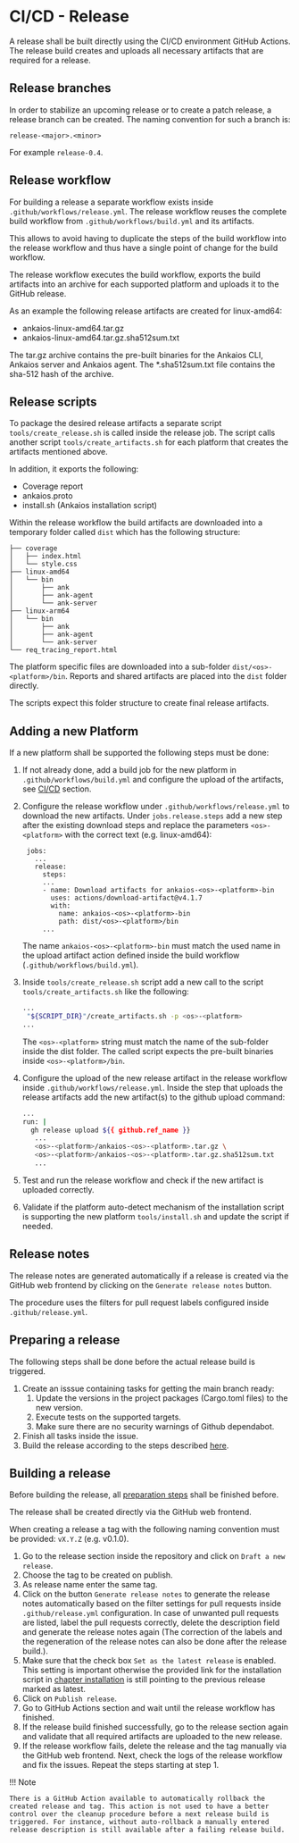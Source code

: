 # CI/CD - Release

A release shall be built directly using the CI/CD environment GitHub Actions.
The release build creates and uploads all necessary artifacts that are required for a release.

## Release branches

In order to stabilize an upcoming release or to create a patch release, a release branch can be created. The naming convention for such a branch is:

```text
release-<major>.<minor>
```

For example `release-0.4`.

## Release workflow

For building a release a separate workflow exists inside `.github/workflows/release.yml`.
The release workflow reuses the complete build workflow from `.github/workflows/build.yml` and its artifacts.

This allows to avoid having to duplicate the steps of the build workflow into the release workflow
and thus have a single point of change for the build workflow.

The release workflow executes the build workflow, exports the build artifacts into an archive for each supported platform and uploads it to the GitHub release.

As an example the following release artifacts are created for linux-amd64:

- ankaios-linux-amd64.tar.gz
- ankaios-linux-amd64.tar.gz.sha512sum.txt

The tar.gz archive contains the pre-built binaries for the Ankaios CLI, Ankaios server and Ankaios agent.
The *.sha512sum.txt file contains the sha-512 hash of the archive.

## Release scripts

To package the desired release artifacts a separate script `tools/create_release.sh` is called inside the release job.
The script calls another script `tools/create_artifacts.sh` for each platform that creates the artifacts mentioned above.

In addition, it exports the following:

- Coverage report
- ankaios.proto
- install.sh (Ankaios installation script)

Within the release workflow the build artifacts are downloaded into a temporary folder called `dist`
which has the following structure:

```tree
├── coverage
│   ├── index.html
│   └── style.css
├── linux-amd64
│   └── bin
│       ├── ank
│       ├── ank-agent
│       └── ank-server
├── linux-arm64
│   └── bin
│       ├── ank
│       ├── ank-agent
│       └── ank-server
└── req_tracing_report.html
```

The platform specific files are downloaded into a sub-folder `dist/<os>-<platform>/bin`.
Reports and shared artifacts are placed into the `dist` folder directly.

The scripts expect this folder structure to create final release artifacts.

## Adding a new Platform

If a new platform shall be supported the following steps must be done:

1. If not already done, add a build job for the new platform in `.github/workflows/build.yml` and configure the upload of the artifacts, see [CI/CD](ci-cd.md) section.
2. Configure the release workflow under `.github/workflows/release.yml` to download the new artifacts.
   Under `jobs.release.steps` add a new step after the existing download steps and replace the parameters `<os>-<platform>` with the correct text (e.g. linux-amd64):

   ```tree
    jobs:
      ...
      release:
        steps:
        ...
        - name: Download artifacts for ankaios-<os>-<platform>-bin
          uses: actions/download-artifact@v4.1.7
          with:
            name: ankaios-<os>-<platform>-bin
            path: dist/<os>-<platform>/bin
        ...
   ```

   The name `ankaios-<os>-<platform>-bin` must match the used name in the upload artifact action defined inside the build workflow (`.github/workflows/build.yml`).
3. Inside `tools/create_release.sh` script add a new call to the script `tools/create_artifacts.sh` like the following:

   ```bash
   ...
    "${SCRIPT_DIR}"/create_artifacts.sh -p <os>-<platform>
   ...
   ```

   The `<os>-<platform>` string must match the name of the sub-folder inside the dist folder. The called script expects the pre-built binaries inside `<os>-<platform>/bin`.

4. Configure the upload of the new release artifact in the release workflow inside `.github/workflows/release.yml`.
   Inside the step that uploads the release artifacts add the new artifact(s) to the github upload command:

   ```bash
   ...
   run: |
     gh release upload ${{ github.ref_name }}
      ...
      <os>-<platform>/ankaios-<os>-<platform>.tar.gz \
      <os>-<platform>/ankaios-<os>-<platform>.tar.gz.sha512sum.txt
      ...
   ```

5. Test and run the release workflow and check if the new artifact is uploaded correctly.
6. Validate if the platform auto-detect mechanism of the installation script is supporting the new platform `tools/install.sh` and update the script if needed.

## Release notes

The release notes are generated automatically if a release is created via the GitHub web frontend by clicking on the `Generate release notes` button.

The procedure uses the filters for pull request labels configured inside `.github/release.yml`.

## Preparing a release

The following steps shall be done before the actual release build is triggered.

1. Create an isssue containing tasks for getting the main branch ready:
    1. Update the versions in the project packages (Cargo.toml files) to the new version.
    2. Execute tests on the supported targets.
    3. Make sure there are no security warnings of Github dependabot.
2. Finish all tasks inside the issue.
3. Build the release according to the steps described [here](#building-a-release).

## Building a release

Before building the release, all [preparation steps](#preparing-a-release) shall be finished before.

The release shall be created directly via the GitHub web frontend.

When creating a release a tag with the following naming convention must be provided: `vX.Y.Z` (e.g. v0.1.0).

1. Go to the release section inside the repository and click on `Draft a new release`.
2. Choose the tag to be created on publish.
3. As release name enter the same tag.
4. Click on the button `Generate release notes` to generate the release notes automatically based on the filter settings for pull requests inside `.github/release.yml` configuration. In case of unwanted pull requests are listed, label the pull requests correctly, delete the description field and generate the release notes again (The correction of the labels and the regeneration of the release notes can also be done after the release build.).
5. Make sure that the check box `Set as the latest release` is enabled. This setting is important otherwise the provided link for the installation script in [chapter installation](../usage/installation.md) is still pointing to the previous release marked as latest.
6. Click on `Publish release`.
7. Go to GitHub Actions section and wait until the release workflow has finished.
8. If the release build finished successfully, go to the release section again and validate that all required artifacts are uploaded to the new release.
9. If the release workflow fails, delete the release and the tag manually via the GitHub web frontend. Next, check the logs of the release workflow and fix the issues. Repeat the steps starting at step 1.

!!! Note

    There is a GitHub Action available to automatically rollback the created release and tag. This action is not used to have a better control over the cleanup procedure before a next release build is triggered. For instance, without auto-rollback a manually entered release description is still available after a failing release build.
